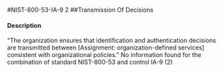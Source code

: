 #NIST-800-53-IA-9 2
##Transmission Of Decisions
#### Description
"The organization ensures that identification and authentication decisions are transmitted between [Assignment: organization-defined services] consistent with organizational policies."
No information found for the combination of standard NIST-800-53 and control IA-9 (2)
